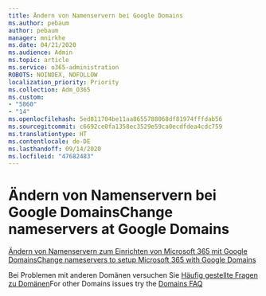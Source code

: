 ```yaml
---
title: Ändern von Namenservern bei Google Domains
ms.author: pebaum
author: pebaum
manager: mnirkhe
ms.date: 04/21/2020
ms.audience: Admin
ms.topic: article
ms.service: o365-administration
ROBOTS: NOINDEX, NOFOLLOW
localization_priority: Priority
ms.collection: Adm_O365
ms.custom:
- "5860"
- "14"
ms.openlocfilehash: 5ed811704be11aa8655788068df81974fffdab56
ms.sourcegitcommit: c6692ce0fa1358ec3529e59ca0ecdfdea4cdc759
ms.translationtype: HT
ms.contentlocale: de-DE
ms.lasthandoff: 09/14/2020
ms.locfileid: "47682483"
---
```

# <a name="change-nameservers-at-google-domains"></a><span data-ttu-id="7c1ad-102">Ändern von Namenservern bei Google Domains</span><span class="sxs-lookup"><span data-stu-id="7c1ad-102">Change nameservers at Google Domains</span></span>

[<span data-ttu-id="7c1ad-103">Ändern von Namenservern zum Einrichten von Microsoft 365 mit Google Domains</span><span class="sxs-lookup"><span data-stu-id="7c1ad-103">Change nameservers to setup Microsoft 365 with Google Domains</span></span>](https://docs.microsoft.com/microsoft-365/admin/dns/change-nameservers-at-google-domains?view=o365-worldwide)

<span data-ttu-id="7c1ad-104">Bei Problemen mit anderen Domänen versuchen Sie [Häufig gestellte Fragen zu Domänen](https://docs.microsoft.com/microsoft-365/admin/setup/domains-faq?view=o365-worldwide)</span><span class="sxs-lookup"><span data-stu-id="7c1ad-104">For other Domains issues try the [Domains FAQ](https://docs.microsoft.com/microsoft-365/admin/setup/domains-faq?view=o365-worldwide)</span></span>
